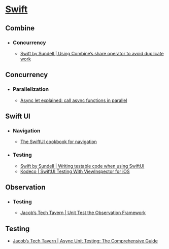 # [Swift](https://en.wikipedia.org/wiki/Swift_(programming_language))

## Combine
- ### Concurrency
	- [Swift by Sundell | Using Combine’s share operator to avoid duplicate work](https://www.swiftbysundell.com/articles/using-combines-share-operator-to-avoid-duplicate-work/)
## Concurrency
- ### Parallelization
	- [Async let explained: call async functions in parallel](https://www.avanderlee.com/swift/async-let-asynchronous-functions-in-parallel/)
## Swift UI
- ### Navigation
	- [The SwiftUI cookbook for navigation](https://developer.apple.com/videos/play/wwdc2022/10054/)
- ### Testing
	- [Swift by Sundell | Writing testable code when using SwiftUI](https://www.swiftbysundell.com/articles/writing-testable-code-when-using-swiftui/)
	- [Kodeco | SwiftUI Testing With ViewInspector for iOS](https://www.kodeco.com/30227776-swiftui-testing-with-viewinspector-for-ios)
## Observation
- ### Testing
	- [Jacob’s Tech Tavern | Unit Test the Observation Framework](https://blog.jacobstechtavern.com/p/unit-test-the-observation-framework)
## Testing
- [Jacob’s Tech Tavern | Async Unit Testing: The Comprehensive Guide](https://blog.jacobstechtavern.com/p/async-unit-testing-in-swift-the-comprehensive)